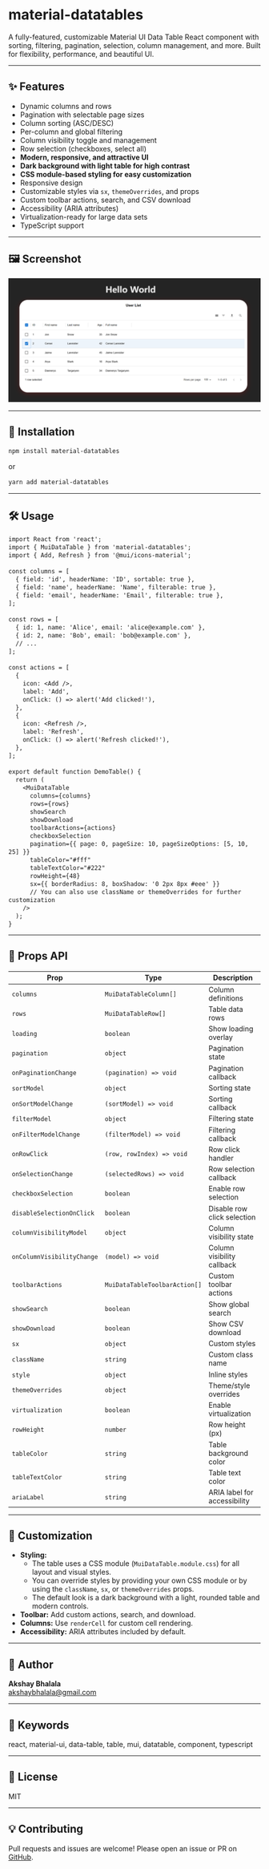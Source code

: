 # material-datatables

A fully-featured, customizable Material UI Data Table React component with sorting, filtering, pagination, selection, column management, and more. Built for flexibility, performance, and beautiful UI.

---

## ✨ Features
- Dynamic columns and rows
- Pagination with selectable page sizes
- Column sorting (ASC/DESC)
- Per-column and global filtering
- Column visibility toggle and management
- Row selection (checkboxes, select all)
- **Modern, responsive, and attractive UI**
- **Dark background with light table for high contrast**
- **CSS module-based styling for easy customization**
- Responsive design
- Customizable styles via `sx`, `themeOverrides`, and props
- Custom toolbar actions, search, and CSV download
- Accessibility (ARIA attributes)
- Virtualization-ready for large data sets
- TypeScript support

---

## 🖼️ Screenshot

![mui-datatable-screenshot](public/mui-datatable-screenshot.png)

---

## 🚀 Installation

```bash
npm install material-datatables
```

or

```bash
yarn add material-datatables
```

---

## 🛠️ Usage

```tsx
import React from 'react';
import { MuiDataTable } from 'material-datatables';
import { Add, Refresh } from '@mui/icons-material';

const columns = [
  { field: 'id', headerName: 'ID', sortable: true },
  { field: 'name', headerName: 'Name', filterable: true },
  { field: 'email', headerName: 'Email', filterable: true },
];

const rows = [
  { id: 1, name: 'Alice', email: 'alice@example.com' },
  { id: 2, name: 'Bob', email: 'bob@example.com' },
  // ...
];

const actions = [
  {
    icon: <Add />, 
    label: 'Add',
    onClick: () => alert('Add clicked!'),
  },
  {
    icon: <Refresh />, 
    label: 'Refresh',
    onClick: () => alert('Refresh clicked!'),
  },
];

export default function DemoTable() {
  return (
    <MuiDataTable
      columns={columns}
      rows={rows}
      showSearch
      showDownload
      toolbarActions={actions}
      checkboxSelection
      pagination={{ page: 0, pageSize: 10, pageSizeOptions: [5, 10, 25] }}
      tableColor="#fff"
      tableTextColor="#222"
      rowHeight={48}
      sx={{ borderRadius: 8, boxShadow: '0 2px 8px #eee' }}
      // You can also use className or themeOverrides for further customization
    />
  );
}
```

---

## 📑 Props API

| Prop                    | Type                        | Description |
|-------------------------|-----------------------------|-------------|
| `columns`               | `MuiDataTableColumn[]`      | Column definitions |
| `rows`                  | `MuiDataTableRow[]`         | Table data rows |
| `loading`               | `boolean`                   | Show loading overlay |
| `pagination`            | `object`                    | Pagination state |
| `onPaginationChange`    | `(pagination) => void`      | Pagination callback |
| `sortModel`             | `object`                    | Sorting state |
| `onSortModelChange`     | `(sortModel) => void`       | Sorting callback |
| `filterModel`           | `object`                    | Filtering state |
| `onFilterModelChange`   | `(filterModel) => void`     | Filtering callback |
| `onRowClick`            | `(row, rowIndex) => void`   | Row click handler |
| `onSelectionChange`     | `(selectedRows) => void`    | Row selection callback |
| `checkboxSelection`     | `boolean`                   | Enable row selection |
| `disableSelectionOnClick`| `boolean`                  | Disable row click selection |
| `columnVisibilityModel` | `object`                    | Column visibility state |
| `onColumnVisibilityChange`| `(model) => void`          | Column visibility callback |
| `toolbarActions`        | `MuiDataTableToolbarAction[]`| Custom toolbar actions |
| `showSearch`            | `boolean`                   | Show global search |
| `showDownload`          | `boolean`                   | Show CSV download |
| `sx`                    | `object`                    | Custom styles |
| `className`             | `string`                    | Custom class name |
| `style`                 | `object`                    | Inline styles |
| `themeOverrides`        | `object`                    | Theme/style overrides |
| `virtualization`        | `boolean`                   | Enable virtualization |
| `rowHeight`             | `number`                    | Row height (px) |
| `tableColor`            | `string`                    | Table background color |
| `tableTextColor`        | `string`                    | Table text color |
| `ariaLabel`             | `string`                    | ARIA label for accessibility |

---

## 🎨 Customization
- **Styling:**
  - The table uses a CSS module (`MuiDataTable.module.css`) for all layout and visual styles.
  - You can override styles by providing your own CSS module or by using the `className`, `sx`, or `themeOverrides` props.
  - The default look is a dark background with a light, rounded table and modern controls.
- **Toolbar:** Add custom actions, search, and download.
- **Columns:** Use `renderCell` for custom cell rendering.
- **Accessibility:** ARIA attributes included by default.

---

## 👤 Author
**Akshay Bhalala**  
[akshaybhalala@gmail.com](mailto:akshaybhalala@gmail.com)

---

## 🔑 Keywords
react, material-ui, data-table, table, mui, datatable, component, typescript

---

## 📄 License
MIT

---

## 💡 Contributing
Pull requests and issues are welcome! Please open an issue or PR on [GitHub](https://github.com/yourusername/material-datatables).
